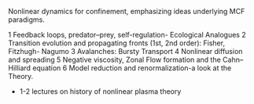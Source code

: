 Nonlinear dynamics for confinement, emphasizing ideas underlying MCF paradigms.

  1 Feedback loops, predator–prey, self-regulation- Ecological Analogues
  2 Transition evolution and propagating fronts (1st, 2nd order): Fisher, Fitzhugh- Nagumo
  3 Avalanches: Bursty Transport
  4 Nonlinear diffusion and spreading
  5 Negative viscosity, Zonal Flow formation and the Cahn–Hilliard equation
  6 Model reduction and renormalization-a look at the Theory.

  + 1-2 lectures on history of nonlinear plasma theory
